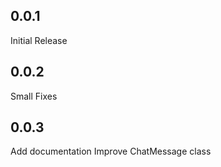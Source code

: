 ## 0.0.1

Initial Release

## 0.0.2

Small Fixes

## 0.0.3

Add documentation
Improve ChatMessage class